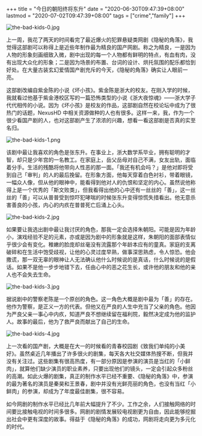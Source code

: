 +++
title = "今日的朝阳终将东升"
date = "2020-06-30T09:47:39+08:00"
lastmod = "2020-07-02T09:47:39+08:00"
tags = ["crime","family"]
+++

![the-bad-kids-0.jpg](/images/the-bad-kids-0.jpg)

上一周，我花了两天的时间看完了最近爆火的犯罪悬疑类网剧《隐秘的角落》，我觉得这部剧可以称得上是近些年制作最为精良的国产网剧。称之为精良，一是因为人物的形象刻画细致入微，剧中出现的每一个人物都有鲜明的特点，有血有肉，没有出现大众化的形象；二是因为场景的布置、台词的设计、烘托氛围的配乐都恰到好处。在大量古装玄幻爱情国产剧充斥的今天，《隐秘的角落》确实让人眼前一亮。

这部剧改编自紫金陈的小说《坏小孩》。紫金陈是浙大的校友。在刚入学的时候，我就看过他基于紫金港校区写的一篇恐怖类型的小说《浙大夜惊魂》——浙大学子代代相传的小说。因为《坏小孩》是校友的作品，这部剧自然在校论坛中成为了很热门的话题，NexusHD 中相关资源做种的人也有很多。这样一来，我，作为一个很少看国产剧的人，也对这部剧产生了浓浓的兴趣，想看一看这部剧是否真的实至名归。

![the-bad-kids-1.png](/images/the-bad-kids-1.png "NexusHD 相关资源做种情况")

该剧中最让我喜欢的角色是张东升。在事业上，浙大数学系毕业，拥有聪明的才智，却只是少年宫的一名教工。在家庭上，岳父岳母对自己不满，女友出轨，面临着分手。生活的残酷将他带向人性恶的那一面。「我还有机会吗？」是他对即将受到自己「审判」的人的最后挽留。在形象方面，他每天穿着白色衬衫，带着眼镜，一幅众人像，但从他的眼神中，能看得到他对人的仇恨和坚定的内心。虽然说他称得上是一个优秀的「斯文败类」，但我看得出他的心中还有一丝丝的「善」，这一丝丝的「善」可以从普普受到惊吓犯哮喘的时候张东升变得惊慌失措看出。他无意杀害善良的小孩，内心的内疚在普普死亡后涌上心头。

![the-bad-kids-2.jpg](/images/the-bad-kids-2.jpg)

如果要让我选出剧中最让我讨厌的角色，那我一定会选择朱朝阳。可能是因为年龄小，演戏经验不足的元素，亦或是因为剧中的形象就是这样，朱朝阳的面部表情似乎很少会有变化。稚嫩的脸庞却丝毫没有流露那个年龄本应有的童真。家庭的支离破碎和在生活中饱受歧视，让他的心灵过度早熟，做事深思熟虑，令人惊恐。他会撒谎，那一双无辜的眼神让人无法确认他什么时候说的是真话，什么时候说的是假话。如果不是他一步步地错下去，任由心中的恶之花生长，或许他的朋友和他的亲人也不会失去生命。

![the-bad-kids-3.jpg](/images/the-bad-kids-3.jpg)

据说剧中的警察老陈是一个原创的角色。这一角色大概是剧中最为「善」的存在。他作为警察，是正义一方的代表。但他又在严良的人生中充当了父亲的角色。他因为严良父亲一事心中内疚，知道严良不想继续留在福利院，毅然决定成为他的监护人。故事的最后，他为了救严良而献出了自己的生命。

![the-bad-kids-4.jpg](/images/the-bad-kids-4.jpg)

上一次看的国产剧，大概是在大一的时候看的青春校园剧《致我们单纯的小美好》。虽然桌近几年播出了许多很火的剧集，每天各大社交媒体热搜不断，但我并没有关注过。这些剧集有很高热度，有一部分原因是参演的演员是当红的「小鲜肉」，就算他们缺少演员的职业素养，只要出现他们的镜头，一定会引起众多粉丝的高潮。如此火爆的剧集，真正的制作水平已经不重要、《隐秘的角落》中，参演的最为著名的演员是秦昊和王景春，剧中并没有光鲜亮丽的角色，也没有当红「小鲜肉」的参演，却成为了年度最佳剧集，很不容易。

如今网剧的制作水平已经比几年前大幅提升了不少。工作之余，人们接触网络的时间要比接触电视的时间多很多。网剧的剧情发展较电视剧更为自由，因此能够挖掘出社会中更有深度的故事。得益于《隐秘的角落》的成功，网剧将走向更为多元化的时代。
